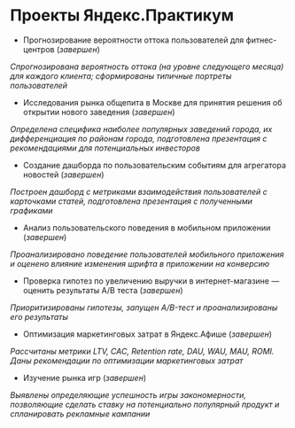 # Проекты Яндекс.Практикум

- Прогнозирование вероятности оттока пользователей для фитнес-центров (*завершен*)

*Спрогнозирована вероятность оттока (на уровне следующего месяца) для каждого клиента; сформированы типичные портреты пользователей*

- Исследования рынка общепита в Москве для принятия решения об открытии нового заведения (*завершен*)

*Определена специфика наиболее популярных заведений города, их дифференциация по районам города, подготовлена презентация с рекомендациями для потенциальных инвесторов*

- Создание дашборда по пользовательским событиям для агрегатора новостей (*завершен*)

*Построен дашборд с метриками взаимодействия пользователей с карточками статей, подготовлена презентация с полученными графиками*

- Анализ пользовательского поведения в мобильном приложении (*завершен*)

*Проанализировано поведение пользователей мобильного приложения и оценено влияние изменения шрифта в приложении на конверсию*

- Проверка гипотез по увеличению выручки в интернет-магазине — оценить результаты A/B теста (*завершен*)

*Приоритизированы гипотезы, запущен A/B-тест и проанализированы его результаты*

- Оптимизация маркетинговых затрат в Яндекс.Афише (*завершен*)

*Рассчитаны метрики LTV, CAC, Retention rate, DAU, WAU, MAU, ROMI. Даны рекомендации по оптимизации маркетинговых затрат*

- Изучение рынка игр (*завершен*)

*Выявлены определяющие успешность игры закономерности, позволяющие сделать ставку на потенциально популярный продукт и спланировать рекламные кампании*
